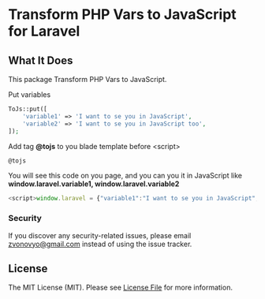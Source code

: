 # Transform PHP Vars to JavaScript for Laravel


## What It Does
This package Transform PHP Vars to JavaScript.


Put variables
```php
ToJs::put([
    'variable1' => 'I want to se you in JavaScript',
    'variable2' => 'I want to se you in JavaScript too',
]);
```

Add tag <b>@tojs</b> to you blade template before \<script\>
```blade
@tojs
```

You will see this code on you page, and you can you it in JavaScript like <b>window.laravel.variable1, window.laravel.variable2</b>
```javascript
<script>window.laravel = {"variable1":"I want to se you in JavaScript","variable2":"I want to se you in JavaScript too"};</script>
```

### Security

If you discover any security-related issues, please email [zvonovyo@gmail.com](mailto:zvonovyo@gmail.com) instead of using the issue tracker.

## License

The MIT License (MIT). Please see [License File](LICENSE.md) for more information.
